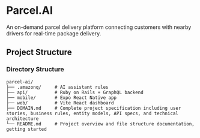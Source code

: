 # Parcel.AI

An on-demand parcel delivery platform connecting customers with nearby drivers for real-time package delivery.

## Project Structure

### Directory Structure
```
parcel-ai/
├── .amazonq/     # AI assistant rules
├── api/          # Ruby on Rails + GraphQL backend
├── mobile/       # Expo React Native app
├── web/          # Vite React dashboard
├── DOMAIN.md     # Complete project specification including user stories, business rules, entity models, API specs, and technical architecture
└── README.md     # Project overview and file structure documentation, getting started
```
